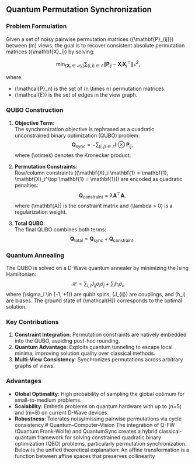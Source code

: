 ## Quantum Permutation Synchronization

### Problem Formulation
Given a set of noisy pairwise permutation matrices \(\{\mathbf{P}_{ij}\}\) between \(m\) views, the goal is to recover consistent absolute permutation matrices \(\{\mathbf{X}_i\}\) by solving:

$$
\min_{\{\mathbf{X}_i \in \mathcal{P}_n\}} \sum_{(i,j)\in\mathcal{E}} \|\mathbf{P}_{ij} - \mathbf{X}_i \mathbf{X}_j^\top\|_F^2,
$$

where:
- \(\mathcal{P}_n\) is the set of \(n \times n\) permutation matrices.
- \(\mathcal{E}\) is the set of edges in the view graph.

### QUBO Construction
1. **Objective Term**:  
   The synchronization objective is rephrased as a quadratic unconstrained binary optimization (QUBO) problem:
   $$
   \mathbf{Q}_{\text{sync}} = -\sum_{(i,j)\in\mathcal{E}} \mathbf{I} \otimes \mathbf{P}_{ij},
   $$
   where \(\otimes\) denotes the Kronecker product.

2. **Permutation Constraints**:  
   Row/column constraints (\(\mathbf{X}_i \mathbf{1} = \mathbf{1}, \mathbf{X}_i^\top \mathbf{1} = \mathbf{1}\)) are encoded as quadratic penalties:
   $$
   \mathbf{Q}_{\text{constraint}} = \lambda \mathbf{A}^\top \mathbf{A},
   $$
   where \(\mathbf{A}\) is the constraint matrix and \(\lambda > 0\) is a regularization weight.

3. **Total QUBO**:  
   The final QUBO combines both terms:
   $$
   \mathbf{Q}_{\text{total}} = \mathbf{Q}_{\text{sync}} + \mathbf{Q}_{\text{constraint}}.
   $$

### Quantum Annealing
The QUBO is solved on a D-Wave quantum annealer by minimizing the Ising Hamiltonian:
$$
\mathcal{H} = \sum_{i,j} J_{ij} \sigma_i \sigma_j + \sum_i h_i \sigma_i,
$$
where \(\sigma_i \in \{-1, +1\}\) are qubit spins, \(J_{ij}\) are couplings, and \(h_i\) are biases. The ground state of \(\mathcal{H}\) corresponds to the optimal solution.

### Key Contributions
1. **Constraint Integration**: Permutation constraints are natively embedded into the QUBO, avoiding post-hoc rounding.
2. **Quantum Advantage**: Exploits quantum tunneling to escape local minima, improving solution quality over classical methods.
3. **Multi-View Consistency**: Synchronizes permutations across arbitrary graphs of views.

### Advantages
- **Global Optimality**: High probability of sampling the global optimum for small-to-medium problems.
- **Scalability**: Embeds problems on quantum hardware with up to \(n=5\) and \(m=8\) on current D-Wave devices.
- **Robustness**: Tolerates noisy/missing pairwise permutations via cycle consistency.# Quantum-Computer-Vision
The integration of Q-FW (Quantum Frank-Wolfe) and QuantumSync creates a hybrid classical-quantum framework for solving constrained quadratic binary optimization (QBO) problems, particularly permutation synchronization. Below is the unified theoretical explanation:
An affine transformation is a function between affine spaces that preserves collinearity


